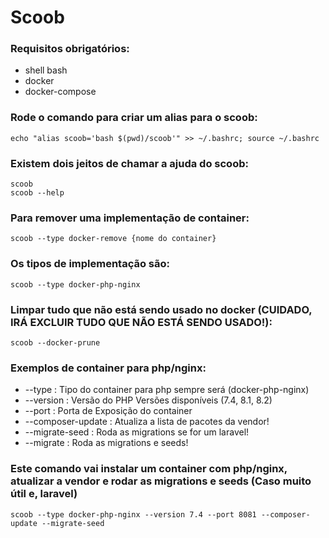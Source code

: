 # Scoob

### Requisitos obrigatórios:
- shell bash
- docker
- docker-compose

### Rode o comando para criar um alias para o scoob: 
```
echo "alias scoob='bash $(pwd)/scoob'" >> ~/.bashrc; source ~/.bashrc
```

### Existem dois jeitos de chamar a ajuda do scoob:
```
scoob
scoob --help
```

### Para remover uma implementação de container:
```
scoob --type docker-remove {nome do container}
```

### Os tipos de implementação são:
```
scoob --type docker-php-nginx
```

### Limpar tudo que não está sendo usado no docker (CUIDADO, IRÁ EXCLUIR TUDO QUE NÃO ESTÁ SENDO USADO!):
```
scoob --docker-prune
```

### Exemplos de container para php/nginx:
- --type                : Tipo do container para php sempre será (docker-php-nginx)
- --version             : Versão do PHP Versões disponíveis (7.4, 8.1, 8.2)
- --port                : Porta de Exposição do container
- --composer-update     : Atualiza a lista de pacotes da vendor!
- --migrate-seed        : Roda as migrations se for um laravel! 
- --migrate             : Roda as migrations e seeds!
### Este comando vai instalar um container com php/nginx, atualizar a vendor e rodar as migrations e seeds (Caso muito útil e, laravel)
```
scoob --type docker-php-nginx --version 7.4 --port 8081 --composer-update --migrate-seed
```
